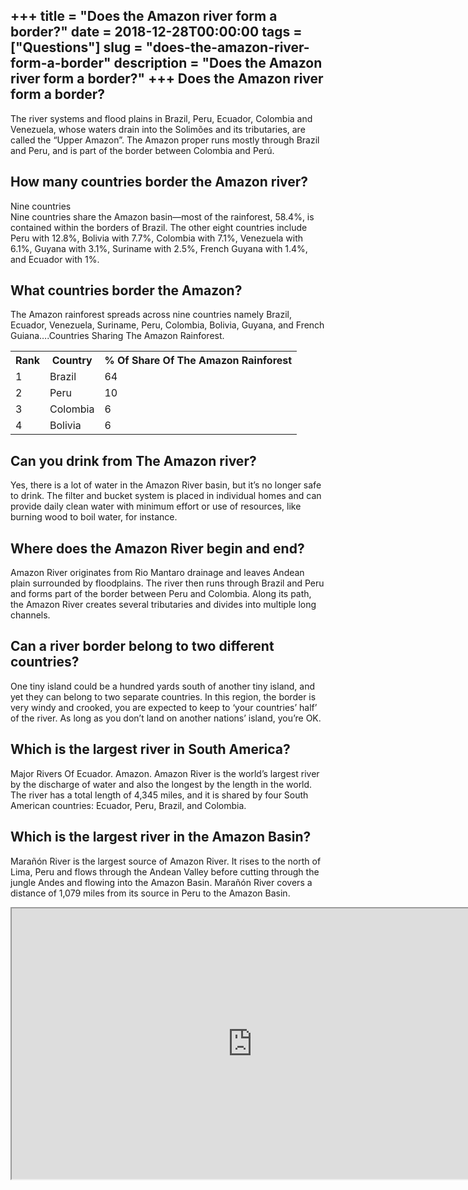 +++
title = "Does the Amazon river form a border?"
date = 2018-12-28T00:00:00
tags = ["Questions"]
slug = "does-the-amazon-river-form-a-border"
description = "Does the Amazon river form a border?"
+++
Does the Amazon river form a border?
------------------------------------

The river systems and flood plains in Brazil, Peru, Ecuador, Colombia and Venezuela, whose waters drain into the Solimões and its tributaries, are called the “Upper Amazon”. The Amazon proper runs mostly through Brazil and Peru, and is part of the border between Colombia and Perú.

How many countries border the Amazon river?
-------------------------------------------

Nine countries  
Nine countries share the Amazon basin—most of the rainforest, 58.4%, is contained within the borders of Brazil. The other eight countries include Peru with 12.8%, Bolivia with 7.7%, Colombia with 7.1%, Venezuela with 6.1%, Guyana with 3.1%, Suriname with 2.5%, French Guyana with 1.4%, and Ecuador with 1%.

What countries border the Amazon?
---------------------------------

The Amazon rainforest spreads across nine countries namely Brazil, Ecuador, Venezuela, Suriname, Peru, Colombia, Bolivia, Guyana, and French Guiana….Countries Sharing The Amazon Rainforest.

<table><tr><th>Rank</th><th>Country</th><th>% Of Share Of The Amazon Rainforest</th></tr><tr><td>1</td><td>Brazil</td><td>64</td></tr><tr><td>2</td><td>Peru</td><td>10</td></tr><tr><td>3</td><td>Colombia</td><td>6</td></tr><tr><td>4</td><td>Bolivia</td><td>6</td></tr></table>

Can you drink from The Amazon river?
------------------------------------

Yes, there is a lot of water in the Amazon River basin, but it’s no longer safe to drink. The filter and bucket system is placed in individual homes and can provide daily clean water with minimum effort or use of resources, like burning wood to boil water, for instance.

Where does the Amazon River begin and end?
------------------------------------------

Amazon River originates from Rio Mantaro drainage and leaves Andean plain surrounded by floodplains. The river then runs through Brazil and Peru and forms part of the border between Peru and Colombia. Along its path, the Amazon River creates several tributaries and divides into multiple long channels.

Can a river border belong to two different countries?
-----------------------------------------------------

One tiny island could be a hundred yards south of another tiny island, and yet they can belong to two separate countries. In this region, the border is very windy and crooked, you are expected to keep to ‘your countries’ half’ of the river. As long as you don’t land on another nations’ island, you’re OK.

Which is the largest river in South America?
--------------------------------------------

Major Rivers Of Ecuador. Amazon. Amazon River is the world’s largest river by the discharge of water and also the longest by the length in the world. The river has a total length of 4,345 miles, and it is shared by four South American countries: Ecuador, Peru, Brazil, and Colombia.

Which is the largest river in the Amazon Basin?
-----------------------------------------------

Marañón River is the largest source of Amazon River. It rises to the north of Lima, Peru and flows through the Andean Valley before cutting through the jungle Andes and flowing into the Amazon Basin. Marañón River covers a distance of 1,079 miles from its source in Peru to the Amazon Basin.

<iframe allow="accelerometer; autoplay; clipboard-write; encrypted-media; gyroscope; picture-in-picture" allowfullscreen="" class="__youtube_prefs__  epyt-is-override  no-lazyload" data-no-lazy="1" data-origheight="433" data-origwidth="770" data-skipgform_ajax_framebjll="" height="433" id="_ytid_86274" loading="lazy" src="https://www.youtube.com/embed/cqlMC5rJylM?enablejsapi=1&autoplay=0&cc_load_policy=0&cc_lang_pref=&iv_load_policy=1&loop=0&modestbranding=0&rel=1&fs=1&playsinline=0&autohide=2&theme=dark&color=red&controls=1&" title="YouTube player" width="770"></iframe>